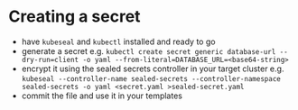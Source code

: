 # Creating a secret

- have `kubeseal` and `kubectl` installed and ready to go
- generate a secret e.g.
  `kubectl create secret generic database-url --dry-run=client -o yaml --from-literal=DATABASE_URL=<base64-string>`
- encrypt it using the sealed secrets controller in your target cluster e.g.
  `kubeseal --controller-name sealed-secrets --controller-namespace sealed-secrets -o yaml <secret.yaml >sealed-secret.yaml`
- commit the file and use it in your templates

